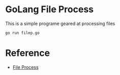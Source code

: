# GoLang File Process
This is a simple programe geared at processing files
```
go run filep.go
```
# Reference
* [File Process](https://www.golangprograms.com/golang-read-write-create-and-delete-text-file.html)
